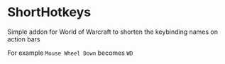# ShortHotkeys

Simple addon for World of Warcraft to shorten the keybinding names on action bars

For example `Mouse Wheel Down` becomes `WD`